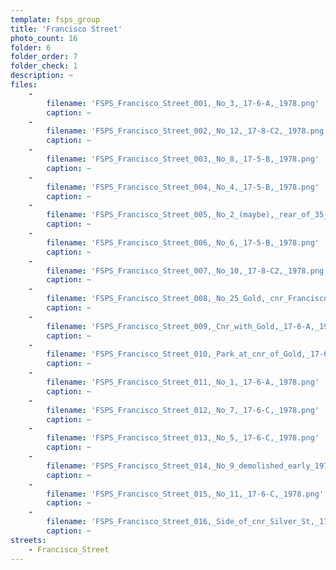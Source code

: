 ```yaml
---
template: fsps_group
title: 'Francisco Street'
photo_count: 16
folder: 6
folder_order: 7
folder_check: 1
description: ~
files:
    -
        filename: 'FSPS_Francisco_Street_001,_No_3,_17-6-A,_1978.png'
        caption: ~
    -
        filename: 'FSPS_Francisco_Street_002,_No_12,_17-8-C2,_1978.png'
        caption: ~
    -
        filename: 'FSPS_Francisco_Street_003,_No_8,_17-5-B,_1978.png'
        caption: ~
    -
        filename: 'FSPS_Francisco_Street_004,_No_4,_17-5-B,_1978.png'
        caption: ~
    -
        filename: 'FSPS_Francisco_Street_005,_No_2_(maybe),_rear_of_35_South_St,_17-5-B,_1978.png'
        caption: ~
    -
        filename: 'FSPS_Francisco_Street_006,_No_6,_17-5-B,_1978.png'
        caption: ~
    -
        filename: 'FSPS_Francisco_Street_007,_No_10,_17-8-C2,_1978.png'
        caption: ~
    -
        filename: 'FSPS_Francisco_Street_008,_No_25_Gold,_cnr_Francisco,_17-8-C2,_1978.png'
        caption: ~
    -
        filename: 'FSPS_Francisco_Street_009,_Cnr_with_Gold,_17-6-A,_1978.png'
        caption: ~
    -
        filename: 'FSPS_Francisco_Street_010,_Park_at_cnr_of_Gold,_17-6-A,_1978.png'
        caption: ~
    -
        filename: 'FSPS_Francisco_Street_011,_No_1,_17-6-A,_1978.png'
        caption: ~
    -
        filename: 'FSPS_Francisco_Street_012,_No_7,_17-6-C,_1978.png'
        caption: ~
    -
        filename: 'FSPS_Francisco_Street_013,_No_5,_17-6-C,_1978.png'
        caption: ~
    -
        filename: 'FSPS_Francisco_Street_014,_No_9_demolished_early_1979,_17-6-C,_1978.png'
        caption: ~
    -
        filename: 'FSPS_Francisco_Street_015,_No_11,_17-6-C,_1978.png'
        caption: ~
    -
        filename: 'FSPS_Francisco_Street_016,_Side_of_cnr_Silver_St,_17-6-C,_1978.png'
        caption: ~
streets:
    - Francisco_Street
---
```

